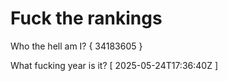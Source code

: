 # Fuck the rankings

Who the hell am I?
{ 34183605 }

What fucking year is it?
[ 2025-05-24T17:36:40Z ]
